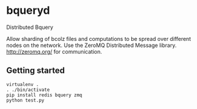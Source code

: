 # bqueryd

Distributed Bquery

Allow sharding of bcolz files and computations to be spread over different nodes on the network.
Use the ZeroMQ Distributed Message library. http://zeromq.org/ for communication.

## Getting started

    virtualenv .
    . ./bin/activate
    pip install redis bquery zmq
    python test.py

